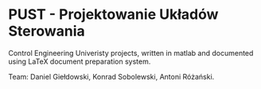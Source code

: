 # PUST - Projektowanie Układów Sterowania

Control Engineering Univeristy projects, written in matlab and documented using LaTeX document preparation system.

Team: Daniel Giełdowski, Konrad Sobolewski, Antoni Różański.
